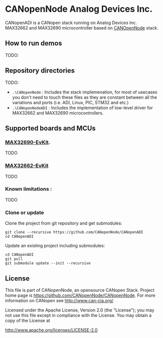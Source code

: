 # CANopenNode Analog Devices Inc.

CANopenADI is a CANopen stack running on Analog Devices Inc. MAX32662 and MAX32690 microcontroller based on [CANOpenNode](https://github.com/CANopenNode/CANopenNode) stack.

## How to run demos

TODO:

## Repository directories

TODO:
- `.\CANopenNode` : Includes the stack implemenation, for most of usecases you don't need to touch these files as they are constant between all the variations and ports (i.e. ADI, Linux, PIC, STM32 and etc.)
- `.\CANopenNodeADI` : Includes the implementation of low-level driver for MAX32662 and MAX32690 microcontrollers.

## Supported boards and MCUs
 

### [MAX32690-EvKit](https://www.analog.com/).

TODO



### [MAX32662-EvKit](https://www.analog.com/)

TODO


### Known limitations : 

TODO

### Clone or update

Clone the project from git repository and get submodules:

```
git clone --recursive https://github.com/CANopenNode/CANopenADI
cd CANopenADI
```

Update an existing project including submodules:

```
cd CANopenADI
git pull
git submodule update --init --recursive
```

## License

This file is part of CANopenNode, an opensource CANopen Stack. Project home page is https://github.com/CANopenNode/CANopenNode. For more information on CANopen see http://www.can-cia.org/.

Licensed under the Apache License, Version 2.0 (the "License"); you may not use this file except in compliance with the License. You may obtain a copy of the License at

http://www.apache.org/licenses/LICENSE-2.0

